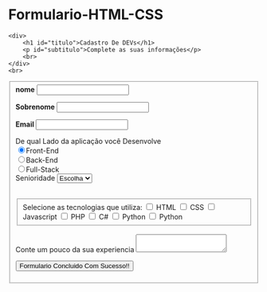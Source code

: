 # Formulario-HTML-CSS
<!DOCTYPE html>
<html lang="en">
</head>
<meta charset="UTF-8">
<meta name="viewport" content="width=device-width, initial-scale=1.0">

<title>Cadastro</title>
</head>
<body>

    <div>
        <h1 id="titulo">Cadastro De DEVs</h1>
        <p id="subtitulo">Complete as suas informações</p>
        <br>
    </div>
    <br>
<form>
<fieldset class="grupo">
    <div class="campo">
        <label for="nome"><strong>nome</strong></label>
        <input type="text" name="nome" id="nome">
    </div class="campo">
<p>
    <div class="campo">
        <label for="Sobrenome"><strong>Sobrenome</strong></label>
        <input type="text" name="Sobrenome" id="Sobrenome">
    </div>
<p>
    <div class="campo">
    <label for="Email"><strong>Email</strong></label>
    <input type="email" name="email" id="email">
    </div class="campo">
<form>
<p>

<div class="Campo">
    <label></label></strong>De qual Lado da aplicação você Desenvolve<strong></strong></label>
    <label>
        <br>
        <input type="radio" name="devweb" value="Front-End" checked>Front-End
        <br>
        <input type="radio" name="devweb" value="Back-End">Back-End
        <br>
        <input type="radio" name="devweb" value="Full-Stack">Full-Stack
    </label>
</div class="Campo">

<div>
    <label>Senioridade</label>
    <select id="Senioridade">
<br>
<option>Junior</option>
<option>Pleno</option>
<option>Sênior</option>
<option selected disabled value="">Escolha</option>
<br><br><br>  
</div>
<p></p>
<br>
<fieldset>
    <div>
      <label>Selecione as tecnologias que utiliza:</label>
      <input  type="checkbox" id="tecnologia1" name="tecnologia1" value="HTML">
      <label for="tecnologia1">HTML</label>
      <input type="checkbox" id="tecnologia2" name="tecnologia2" value="CSS">
      <label for="tecnologia2">CSS</label>
      <input type="checkbox" id="tecnologia3" name="tecnologia3" value="Javascript">
      <label for="tecnologia3">Javascript</label>
      <input type="checkbox" id="tecnologia4" name="tecnologia4" value="PHP">
      <label for="tecnologia4">PHP</label>
     <input type="checkbox" id="tecnologia5" name="tecnologia5" value="C#">
     <label for="tecnologia5">C#</label>
     <input type="checkbox" id="tecnologia6" name="tecnologia6" value="Python">
     <label for="tecnologia6">Python</label>
     <input type="checkbox" id="tecnologia7" name="tecnologia7" value="Java">
     <label for="tecnologia7">Python</label>
    </div>
</fieldset>

<div>
    <br>
    <label>Conte um pouco da sua experiencia</label>
    <textarea row="6" style="width:26 em" id="experiência" name="experiencia"></textarea>
</div>

<button type="submit">Formulario Concluido Com Sucesso!!</button>

<form>

</body>
</html>
